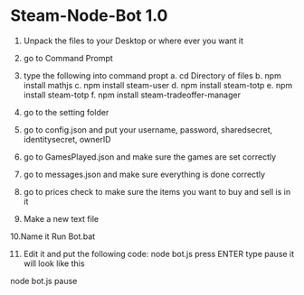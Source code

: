 # Steam-Node-Bot 1.0

1. Unpack the files to your Desktop or where ever you want it

2. go to Command Prompt

3. type the following into command propt
    a. cd Directory of files 
    b. npm install mathjs
    c. npm install steam-user
    d. npm install steam-totp
    e. npm install steam-totp
    f. npm install steam-tradeoffer-manager


4. go to the setting folder

5. go to config.json and put your username, password, sharedsecret, identitysecret, ownerID

6. go to GamesPlayed.json and make sure the games are set correctly

7. go to messages.json and make sure everything is done correctly 

8. go to prices check to make sure the items you want to buy and  sell is in it 

9. Make a new text file

10.Name it Run Bot.bat

11. Edit it and put the following code: node bot.js press ENTER  type pause
it will look like this 

node bot.js
pause
